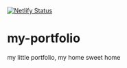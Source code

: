 [![Netlify Status](https://api.netlify.com/api/v1/badges/04f5a014-173e-47ff-b014-26bc2f6df7e6/deploy-status)](https://app.netlify.com/sites/diogodeveloper/deploys)

# my-portfolio
 my little portfolio, my home sweet home
